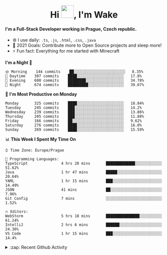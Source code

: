 <h1 align="center">Hi <img src="https://raw.githubusercontent.com/MrWakeCZ/MrWakeCZ/master/Hi.gif" width="40px" />, I'm Wake</h1>

#### I'm a Full-Stack Developer working in Prague, Czech republic.
- ⚙️ I use daily: `.ts`, `.js`, `.html`, `.css`, `.java`
- 🥅 2021 Goals: Contribute more to Open Source projects and sleep more!
- ⚡ Fun fact: Everything for me started with Minecraft

<!--START_SECTION:waka-->
**I'm a Night 🦉** 

```text
🌞 Morning    144 commits    ██░░░░░░░░░░░░░░░░░░░░░░░   8.35% 
🌆 Daytime    307 commits    ████░░░░░░░░░░░░░░░░░░░░░   17.8% 
🌃 Evening    600 commits    ████████░░░░░░░░░░░░░░░░░   34.78% 
🌙 Night      674 commits    █████████░░░░░░░░░░░░░░░░   39.07%

```
📅 **I'm Most Productive on Monday** 

```text
Monday       325 commits    ████░░░░░░░░░░░░░░░░░░░░░   18.84% 
Tuesday      245 commits    ███░░░░░░░░░░░░░░░░░░░░░░   14.2% 
Wednesday    239 commits    ███░░░░░░░░░░░░░░░░░░░░░░   13.86% 
Thursday     205 commits    ███░░░░░░░░░░░░░░░░░░░░░░   11.88% 
Friday       166 commits    ██░░░░░░░░░░░░░░░░░░░░░░░   9.62% 
Saturday     276 commits    ████░░░░░░░░░░░░░░░░░░░░░   16.0% 
Sunday       269 commits    ████░░░░░░░░░░░░░░░░░░░░░   15.59%

```


📊 **This Week I Spent My Time On** 

```text
⌚︎ Time Zone: Europe/Prague

💬 Programming Languages: 
TypeScript               4 hrs 28 mins       █████████████░░░░░░░░░░░░   51.62% 
Java                     1 hr 47 mins        █████░░░░░░░░░░░░░░░░░░░░   20.64% 
YAML                     1 hr 15 mins        ███░░░░░░░░░░░░░░░░░░░░░░   14.49% 
JSON                     41 mins             ██░░░░░░░░░░░░░░░░░░░░░░░   7.96% 
Git Config               7 mins              ░░░░░░░░░░░░░░░░░░░░░░░░░   1.52%

🔥 Editors: 
WebStorm                 5 hrs 18 mins       ███████████████░░░░░░░░░░   61.24% 
IntelliJ                 2 hrs 6 mins        ██████░░░░░░░░░░░░░░░░░░░   24.36% 
VS Code                  1 hr 15 mins        ███░░░░░░░░░░░░░░░░░░░░░░   14.4%

```


<!--END_SECTION:waka-->

<details>
  <summary>:zap: Recent Github Activity</summary>

<!--START_SECTION:activity-->
1. 🎉 Merged PR [#11](https://github.com/craftmania-cz/craftapi/pull/11) in [craftmania-cz/craftapi](https://github.com/craftmania-cz/craftapi)
2. 🎉 Merged PR [#6](https://github.com/craftmania-cz/craftlobby/pull/6) in [craftmania-cz/craftlobby](https://github.com/craftmania-cz/craftlobby)
3. 🎉 Merged PR [#89](https://github.com/waked-cz/corgi/pull/89) in [waked-cz/corgi](https://github.com/waked-cz/corgi)
4. 🎉 Merged PR [#2](https://github.com/craftmania-cz/craftcore/pull/2) in [craftmania-cz/craftcore](https://github.com/craftmania-cz/craftcore)
5. 🎉 Merged PR [#7](https://github.com/craftmania-cz/craftlobby/pull/7) in [craftmania-cz/craftlobby](https://github.com/craftmania-cz/craftlobby)
<!--END_SECTION:activity-->

</details>
